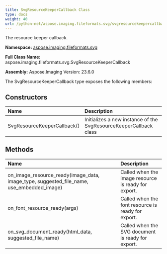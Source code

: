 ```yaml
---
title: SvgResourceKeeperCallback Class
type: docs
weight: 40
url: /python-net/aspose.imaging.fileformats.svg/svgresourcekeepercallback/
---
```


The resource keeper callback.

**Namespace:** [aspose.imaging.fileformats.svg](/imaging/python-net/aspose.imaging.fileformats.svg/)

**Full Class Name:** aspose.imaging.fileformats.svg.SvgResourceKeeperCallback

**Assembly:**  Aspose.Imaging Version: 23.6.0

The SvgResourceKeeperCallback type exposes the following members:
## **Constructors**
|**Name**|**Description**|
| :- | :- |
|SvgResourceKeeperCallback()|Initializes a new instance of the SvgResourceKeeperCallback class|
## **Methods**
|**Name**|**Description**|
| :- | :- |
|on_image_resource_ready(image_data, image_type, suggested_file_name, use_embedded_image)|Called when the image resource is ready for export.|
|on_font_resource_ready(args)|Called when the font resource is ready for export.|
|on_svg_document_ready(html_data, suggested_file_name)|Called when the SVG document is ready for export.|

